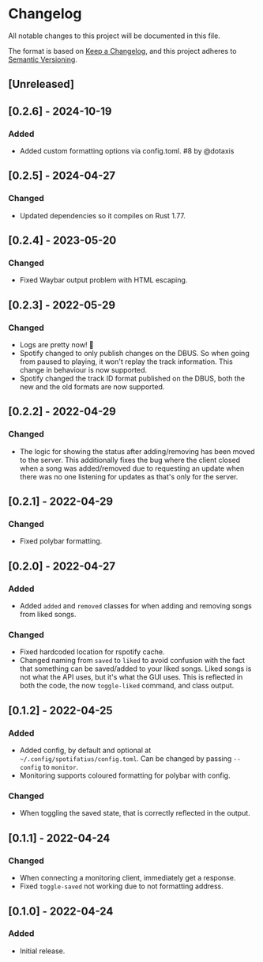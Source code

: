 # Changelog
All notable changes to this project will be documented in this file.

The format is based on [Keep a Changelog](https://keepachangelog.com/en/1.0.0/),
and this project adheres to [Semantic Versioning](https://semver.org/spec/v2.0.0.html).

## [Unreleased]

## [0.2.6] - 2024-10-19
### Added
- Added custom formatting options via config.toml. #8 by @dotaxis

## [0.2.5] - 2024-04-27
### Changed
- Updated dependencies so it compiles on Rust 1.77.

## [0.2.4] - 2023-05-20
### Changed
- Fixed Waybar output problem with HTML escaping.

## [0.2.3] - 2022-05-29
### Changed
- Logs are pretty now! 🌈
- Spotify changed to only publish changes on the DBUS. So when going from paused to playing, it won't replay the track information. This change in behaviour is now supported.
- Spotify changed the track ID format published on the DBUS, both the new and the old formats are now supported.

## [0.2.2] - 2022-04-29
### Changed
- The logic for showing the status after adding/removing has been moved to the server. This additionally fixes the bug where the client closed when a song was added/removed due to requesting an update when there was no one listening for updates as that's only for the server.

## [0.2.1] - 2022-04-29
### Changed
- Fixed polybar formatting.

## [0.2.0] - 2022-04-27
### Added
- Added `added` and `removed` classes for when adding and removing songs from liked songs.

### Changed
- Fixed hardcoded location for rspotify cache.
- Changed naming from `saved` to `liked` to avoid confusion with the fact that something can be saved/added to your liked songs. Liked songs is not what the API uses, but it's what the GUI uses. This is reflected in both the code, the now `toggle-liked` command, and class output.

## [0.1.2] - 2022-04-25
### Added
- Added config, by default and optional at `~/.config/spotifatius/config.toml`. Can be changed by passing `--config` to `monitor`.
- Monitoring supports coloured formatting for polybar with config.

### Changed
- When toggling the saved state, that is correctly reflected in the output.

## [0.1.1] - 2022-04-24
### Changed
- When connecting a monitoring client, immediately get a response.
- Fixed `toggle-saved` not working due to not formatting address.

## [0.1.0] - 2022-04-24
### Added
- Initial release.
